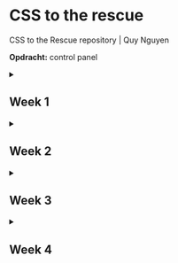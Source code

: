# CSS to the rescue
CSS to the Rescue repository | Quy Nguyen

**Opdracht:** control panel

<details>
<summary><h2>Week 1</h2></summary>

### Doel
Het doel deze week, was om een opdracht te kiezen en een idee uit te werken en mischien een beginnetje te maken. ik heb hier veel moeite mee gehed omdat de opdracht die ik wou doen veel mogelijkheden gaf en ik niet goed wist wat ik wou maken.

### Voortgang
Ik ben in deze week nog niet op ideeën gekomen. Ik weet wel dat ik graag een control apnel wil maken die veel verschillende soorten indteracties heeft omdat het mij uitdagend lijkt om verschillende soorten interecties te maken(buttons, sliders, draaiknoppen etc). 

Ik weet alleen nog niet in welke context ik fhet control panel wil maken. Waar heeft het controle over? wat moet er gebeuren op basis van de interactie met de control panel?
</details>

<details>
<summary><h2>Week 2</h2></summary>

### Doel

Deze week is het doel om gewoon te beginnen aan de interecties die is sowieso wil gaan maken. Waar deze interacties contole over hebben moet ik nog bedenken.

### Voortgang
Tijdens het maken van een knop ben ik op het idee gekomen om een control panel te maken die zichzelf uit klapt als je op alle interacties Die je doet. 

**styling:** 

Ik ben deze week aan de html begonnen met een button en een slider die onder de button vandaan komt als je er op hebt gedrukt. ik heb gebprobeerd de knop zo stylen dat ik dezefde soort styling (kleuren, vormen, ruimte tussen elementen) ook toegepast kan worden op de andere interacties. Dit heb ik gedaan door gebruik te maken van custom properties en door eigenschappen zoals de achtergrondkleur en border-radius hoog in de hiërarchie te zetten.

  <details>
  <summary><h4>styling code</h4></summary>
    
```
body{
    --standard-width:6em;
    --animation-duration:1.1s;
    --interaction-color:rgb(86, 86, 86);
    --module-color:tan;
    --detail-color:rgb(37, 38, 37);
}

fieldset {
    border: 0;
    padding: 0;
    margin: 0;
    border-radius: 5px;
    display: flex;
    justify-content: center;
    align-items: center;
    background: var(--module-color);
}
```
</details>

**knop:**

Ik heb de eerste knop gemaakt met een checkbox waarbij ik de styling weg heb gehaald. De styling voor de knop heb ik op een :before element gezet. De animatie van de knop heb ik gemaakt door de margin en :before te stylen bij valid. De "schroefjes" die ik heb toegevoegd als detail voor de knop heb ik gedaan door middel van box-shaddows op de parent.

  <details>
  <summary><h4>knop code</h4></summary>

```
    position: absolute;
    cursor: pointer;
    appearance: none;
    display: flex;
    justify-content: center;
    margin-bottom: 4px;
    transition: margin-bottom 0.3s ease-in-out;
    
    &::before {
        content: "";
        width: 4em;
        height: 4em;
        border-radius: 50%;
        background-color: var(--interaction-color);
        box-shadow: 0px 4px 0px rgb(42, 42, 42);
        transition: 0.3s ease-in-out;
    }  
```
</details><details>
<summary><h4>knop animatie code</h4></summary>
  
```
    &:valid{
        margin-bottom: 0;
    }

    &:valid::before {
        box-shadow: 0px 0px 0px rgb(42, 42, 42), inset 0 4px 0px rgb(42, 42, 42),inset 0 0 10px black;
        transform: translateY(2px);
    }
```
</details><details>
<summary><h4>knop details code</h4></summary>
  
  ```
    &::before {
         content: "";
         position: absolute;
         width: 8px;
         height: 8px;
         border-radius: 50%;
         box-shadow: 30px 30px rgb(37, 38, 37), -30px 30px rgb(37, 38, 37), 30px -30px rgb(37, 38, 37),-30px -30px rgb(37, 38, 37);
     }
  ```
</details>

**slider:**

Ook heb ik deze week tijd gestopt in uitzoeken hoe je een range input kan stylen dat ook is gelukt. Ik heb de javascript die ik mag gebruiken voor het ophalen van de waarde van de range inputs in het project geplakt. Om de animatie te maken dat de slider onder de knop vandaan komt wanneer er op de knop wordt gedrukt, heb ik de slider onder de knop gezet met translateX (-100%) en als de checkbox valid is de translate op 0 gezet. Ik heb geleerd hoe je de slider moet stylen door [dit artikel](https://css-tricks.com/styling-cross-browser-compatible-range-inputs-css/).
<details>
<summary><h4>slider styling code</h4></summary>
  
  ```
fieldset:nth-of-type(2) input[type="range"]{
     -webkit-appearance: none;
     position: fixed;
     background: transparent;
     width: 4em;
     height: 1em;
     transition: width var(--animation-duration) ease-in-out, transform var(--animation-duration) ease-in-out;
 
     &::-webkit-slider-thumb {
         -webkit-appearance: none;
         background: rgb(215, 215, 215);
         border: solid var(--interaction-color);
         border-width: 0px 8px;
         cursor: pointer;
         border-radius: 4px;
         height: 4em;
         width: 20px;
         margin-top: -1.5em;
     }
 
     &:focus {
         outline: none;
     }
 
     &::-webkit-slider-runnable-track {
         width: 100%;
         height: 1em;
         cursor: pointer;
         background: #1d1d1d;
         border-radius: 2px;
         cursor: pointer;
     }
 
     &:focus::-webkit-slider-thumb{
         box-shadow: rgba(0, 0, 0, 1) 0px 2px 5px;
     }
 }
  ```
</details><details>
<summary><h4>slider amimatie code</h4></summary>
  
  ```
form:nth-of-type(1):has(input[type="checkbox"]:invalid) fieldset:nth-of-type(2) {
     z-index: -1;
 }
 
 form:nth-of-type(1):has(input[type="checkbox"]:valid) fieldset:nth-of-type(2) {
     width: calc(var(--standard-width)*2);
     height: var(--standard-width);
     transform: translateX(0);
     animation: setZIndex 0s linear var(--animation-duration) forwards;
 }
 
 form:nth-of-type(1):has(input[type="checkbox"]:valid) input[type="range"]{
     width: 9em;
     cursor: pointer;
 }
  ```
</details>
**Draaiknop:**
Als laatste ben ik ook begonnen met het maken van de draaiknop die ik onder de knop en slider vandaan wil laten komen op basis van de positie van de slider. Ik heb dit gedaan door de width en de height te berekenen met de custom property dat uit de slider komt. Ook hier beweeg ik de knop naar beneden door translateY te gebruiken.
<details>
<summary><h4>draaiknop amimatie code</h4></summary>
  
  ```
    width: calc(var(--standard-width) * (1 + 2 * var(--slider)));
     height: calc(var(--standard-width) * (1 + 2 * var(--slider)));
     transform: translateY(calc(-100% + 100% * var(--slider)));
  ```
</details>

### Volgedne week
ik ga volgende week uitzoeken hoe ik een functionele draaiknop kan maken in CSS en hoe ik die kan stylen. Ook wil ik meer details toevoegen aan mijn slider door strepen aan de zijkant van de slider te plaatsen, ik moet nog uitzoeken hoe ik dit het beste kan doen.
</details>

<details>
<summary><h2>Week 3</h2></summary>

### Doel

Deze is mijn doel om een werkende draaiknop te krijgen en meer detail toe te voegen aan de bestaande interacties.

### Voortgang

**Knop:**

Om beter te laten zien dat de knop is ingedrukt heb ik een shadows gamaakt aan de binnenkant van de knop als hij ingedrukt is.
<details>
<summary><h4>knop details code</h4></summary>
  
  ```
        box-shadow: 0px 0px 0px rgb(42, 42, 42);
         box-shadow: 0px 0px 0px rgb(42, 42, 42), inset 0 4px 0px rgb(42, 42, 42),inset 0 0 10px black;
  ```
</details>

**Slider:**

Ik heb bij de slider meer details toegevoegd door tickmarks bij te zetten en door de track te laten lijken op een gleuf waar de thumb doorheen gaat. ik heb dit gedaan met behulp van een codepen van [Ana Tudor](https://codepen.io/wqsuasrc-the-looper/pen/emYELqz?editors=0100). Hier gebruikt zij een backround met een gradient met een repeat zodat er meerder strepen op de achtergrond komen. Ook heb ik hier instpiratie van gehaald door een shadows in de track doen voor een 3d effect.

<details>
<summary><h4>slider details code</h4></summary>
  
  ```
 background: 
   linear-gradient(90deg, var(--detail-color) 1.5px, transparent 0),
   linear-gradient(90deg, var(--detail-color) 1.5px, transparent 0),
   linear-gradient(90deg, var(--interaction-color) 3px, transparent 0), 
   linear-gradient(90deg, var(--interaction-color) 3px, transparent 0) ;
   background-clip:content-box;
   background-position: 6px 100%,6px 0px,7px 0px,7px 100%;
   background-repeat: repeat-x;
   background-size: 1em 1em;
 	 background-color: currentcolor;
 	 color: transparent;
   font-size: 1em;

    &::-webkit-slider-runnable-track {
         width: 100%;
         height: 1em;
         cursor: pointer;
         background: #121212;
         border-radius: 2px;
         cursor: pointer;
         box-shadow: inset 0 .125em .25em #000000, inset 0 0 0 .25em var(--interaction-color);
  ```
</details>

**Draaiknop:**

Deze week heb ik met behulp van de [sin/cos workshop](https://codepen.io/shooft/pen/OPJxyQW) van Sanne de draaiknop werkend kunnen maken. hierbij heb ik geleerd hoe je een radial gradiant kan positioneren op basis van de waarde van de range input. De details van de draaiknop staan in het label. Doordat de draaiknop onder de andere elementen vandaan komt en dus een negatieve z-indez heeft, kan je er geen interactie mee hebben. Om dit op te lossen heb ik de z-index ook laten aanpassen op basis van de slider zoals de height animatie.

<details>
<summary><h4>draaiknop code</h4></summary>
  
  ```
label[for="dial"]{
     display: flex;
     position: relative;
     justify-content: center;
     align-items: center;
     border-radius:50%;
 	width: calc(var(--slider)*12em);
 	height: calc(var(--slider)*12em);
 	background: var(--interaction-color);
     box-shadow: 0px 8px 1px rgb(42, 42, 42);
     border: solid 8px var(--detail-color);
     box-shadow: 0px 8px 0px var(--interaction-color), 0px 15px 10px black;
 
     &::before{
     content:"";
 	position:absolute;
 	inset:0;
 
     --angle:120deg;
 	--angle-thumb:calc( var(--angle) * -1 + var(--angle) * 2 * var(--dial) );
 
 	background-image:
 		radial-gradient(
 			circle at 
 				calc(50% + sin(var(--angle-thumb)) * (12em * calc(.4 * var(--slider)) - 1em * .5) ) 
 				calc(50% - cos(var(--angle-thumb)) * (12em * calc(.4 * var(--slider)) - 1em * .5) ),
 			var(--detail-color) calc(1em * .5),
                 rgb(215, 215, 215) calc(1em * .5),
 			transparent 0
 		);
     }
  ```
</details>
<details>
<summary><h4>draaiknop animatie code</h4></summary>
  
  ```
 z-index: calc( -2 + (var(--slider) * 1.51) );
     width: var(--standard-width);
     height: calc(var(--standard-width) * (1 + 2 * var(--slider)));
     transform: translateY(calc(-100% + 100% * var(--slider)));
  ```
</details>

**Switches:**

Deze week wou ik nog een begin maken aan een interactie die onder de draaiknop vandaan komt. Het idee was hier om een aantal toggle switches te maken die iets doen als je ze allemaal hebt geactiveerd. Deze form komt tevoorschijn op basis van de waarde van de draaiknop.
<details>
<summary><h4>switches code</h4></summary>
  
  ```
form:nth-of-type(3) {
     display: flex;
     position: relative;
     z-index: calc( -2 + (var(--dial) * 1.51) );
     justify-content: center;
     align-items: center;
     width: calc(var(--standard-width) * 3);
     height: var(--standard-width);
     transform: translateY(calc(-100% + 100% * var(--dial)));
     /* transform: translateY(calc(-100% + 100% * var(--dial) + -100% + 100% * var(--slider))); */
     transform-origin: top;
     border-radius: 5px;
     background: var(--module-color);
     transition: width var(--animation-duration) ease-in-out;
 }
  ```
</details>

### Volgedne week
Ik kwam er deze week achter dat als je alles probeert te resetten door weer op de eerste knop te drukken, de waarde van de slider niet terug gaat. Tijdens het feedback gesprek kreeg ik te horen dat dat wel kan als ik de checkbox vervang met een reset knop als de checkbox actief is. Hiervoor moet ik alle interacties in één form doen in plaats van voor elke interactie een aparte form maken. Ik wil ook nog iets doen met typografie. 

Verder zou ik me willen verdiepen hoe ik de interacties anders kan positioneren dan transform: translate, ik zit er over na te denken om een grid te gebruiken waarbij elke interactie zijn eigen hoekje geef en de hoogte en breedte in eerste instantie op 0fr te zetten. op deze manier hoef ik alleen de hoogte en breedte van de interacties aan te passen in plaats van het precentage van de translate.
</details>
<details>
<summary><h2>Week 4</h2></summary>

### Doel

Deze week ga ik het project afmaken. Mijn belangrijkste doel is om het voor elkaar te krijgen dat de reset knop werkt. Ik denkt dat het gaat lukken om iets met typografie te doen en grid te gebruiken in plaats van translate.

### Voortgang

**Reset knop:**
Om een reset knop te implementeren is het nodig om alle interacties in één form te doen. Als de checkbox van de eerste knop actief is moet de checkbox verdwijnen en de reset knop naar voren komen met dezelfde styling.
<details>
<summary><h4>html opbouw</h4></summary>
  
  ```
<body>
    <main>
        <h1>click me</h1>
        <form>
            <fieldset>
                <label for="firstbutton">
                    <input type="checkbox" name="firstbutton" required>
                </label>
                <label>
                    <input type="reset">
                </label>
            </fieldset>
            <fieldset>
                <label for="slider">
                    <input type="range" min="0" max="1" step="0.01" value="0">
                </label>
            </fieldset>
            <fieldset>
                <label for="dial">
                    <input type="range" min="0.01" max="1" step="any" value="0" name="dial">
                </label>
            </fieldset>
        </form>
    </main>
</body>
  ```
</details>

<details>
<summary><h4>reset knop code</h4></summary>
  
  ```
fieldset:nth-of-type(1) input[type="reset"] {
     color: rgb(215, 215, 215);
     padding: 0;
     border: none;
     position: absolute;
     visibility: hidden;
     width: 4em;
     height: 4em;
     border-radius: 50%;
     background-color: var(--interaction-color);
     box-shadow: 0px 0px 0px rgb(42, 42, 42), inset 0 4px 0px rgb(42, 42, 42),inset 0 0 10px black;
     transition: 0.3s ease-in-out;
 }
 
 @keyframes resetbutton {
     1%, 99%{
         visibility: hidden;
     }
 
     100% {
         visibility: visible;
     }
 }
 
 fieldset:nth-of-type(1):has(input[type="checkbox"]:checked) input[type="reset"]{
     animation: resetbutton 0.3s linear forwards;
     margin-top: 4px;
 }
  ```
</details>

**slider reset:**
Met de resset knop wordt de positie van de slider weer naar het begin gezet maar de waarde van de custom property dat gekoppeld is aan de slider wordt niet op 0 gezet. Sanne heeft me een [codepen](https://codepen.io/shooft/pen/emYzEra) gestuurd waar er een waarde uit de slider wordt gehaald zonder JS. 

Deze code zorgt ervoor dat de slider (input[type="range"]) automatisch animatie afspeelt op basis van hoe ver je de thumb schuift. De variabele --rangePercentageValue wordt geüpdatet van max naar min wanneer de slider beweegt en de view-timeline (--rangePercentage) koppelt de voortgang van de thumb aan een animatie. Hierdoor kan ik --rangePercentageValue gebruiken om de volgende interactie te animeren. Deze waarde wordt ook gereset met de reset knop omdat de positie van de thumb naar 0 gaat en --rangePercentageValue dus ook.
<details>
<summary><h4>nieuwe slider code</h4></summary>
  
  ```
    timeline-scope: --rangePercentage;
     animation: --rangePercentageAni linear both;
     animation-timeline: --rangePercentage;
     animation-range: entry 100% exit 0%;

@property --rangePercentageValue {
     syntax: "<number>";
     inherits: true;
     initial-value: 0; 
   }

@keyframes --rangePercentageAni {
     0% {--rangePercentageValue: 1}
     100% {--rangePercentageValue: 0}
   }
 }

fieldset:nth-of-type(2) input[type="range"]{
  overflow: hidden;
  view-timeline: --rangePercentage inline;
}
  ```
</details> 

**font control:**
Nadat ik de reset knop werkend kreeg kwam ik er achter dat het niet meer mogelijk is om nog een interactie toe te voegen. Ik had wel iets nodig dat je kan bedienen met de draaiknop. uiteindelijk heb ik ervoor gekozen om een titel te maken waarvan de font-weight aangepast wordt door de draaiknop.
<details>
<summary><h4>font control code</h4></summary>
  
  ```
h1{
     font-family: "Inconsolata", monospace;
     font-weight: calc(900*var(--dial));
 }
  ```
</details> 

**draaiknop container:**
momenteel kan je de draaiknop nog zien wanneer de fieldset op een hoogte van 0fr zit. Ik heb dit opgelost met een container query. wanneer de container kleiner wordt dan dat de draaiknop hoog is zal hij langzaam verdwijnen door de oppacity te controleren met de waarde van de slider en display op none te setten als de container klein genoeg is.
<details>
<summary><h4>draaiknop container code</h4></summary>
  
  ```
fieldset:nth-of-type(3) {
    container-type: size;
    container-name: dial;

    label[for="dial"]{
        opacity: calc(200% * var(--rangePercentageValue));
  }
}

@container dial (max-height: 2em){
     fieldset:nth-of-type(3) label[for="dial"] {
         display: none;
     }
 }
  ```
</details> 
</details>
